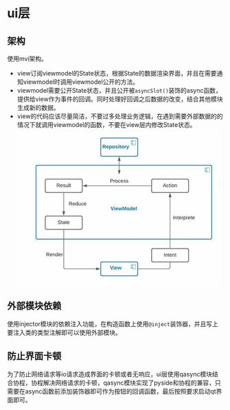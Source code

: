 # ui层

## 架构
使用mvi架构。
- view订阅viewmodel的State状态，根据State的数据渲染界面，并且在需要通知viewmodel时调用viewmodel公开的方法。
- viewmodel需要公开State状态，并且公开被`asyncSlot()`装饰的async函数，提供给view作为事件的回调。同时处理好回调之后数据的改变，结合其他模块生成新的数据。
- view的代码应该尽量简洁，不要过多处理业务逻辑，在遇到需要外部数据的的情况下就调用viewmodel的函数，不要在view层内修改State状态。
![mvi示意图](/images/OIP-C.jfif)


## 外部模块依赖
使用injector模块的依赖注入功能，在构造函数上使用`@inject`装饰器，并且写上要注入类的类型注解即可以使用外部模块。

## 防止界面卡顿
为了防止网络请求等io请求造成界面的卡顿或者无响应，ui层使用qasync模块结合协程，协程解决网络请求的卡顿，qasync模块实现了pyside和协程的兼容，只需要在async函数前添加装饰器即可作为按钮的回调函数，最后按照要求启动qt界面即可。
